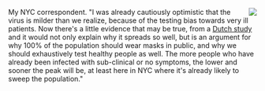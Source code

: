 <img src="http://scripting.com/images/2020/03/31/kentBrockman.png" border="0" align="right">My NYC correspondent. "I was already cautiously optimistic that the virus is milder than we realize, because of the testing bias towards very ill patients. Now there's a little evidence that may be true, from a <a href="https://www.bloomberg.com/news/articles/2020-03-28/dutch-hospital-workers-show-insidious-nature-of-coronavirus">Dutch study</a> and it would not only explain why it spreads so well, but is an argument for why 100% of the population should wear masks in public, and why we should exhaustively test healthy people as well. The more people who have already been infected with sub-clinical or no symptoms, the lower and sooner the peak will be, at least here in NYC where it's already likely to sweep the population."
